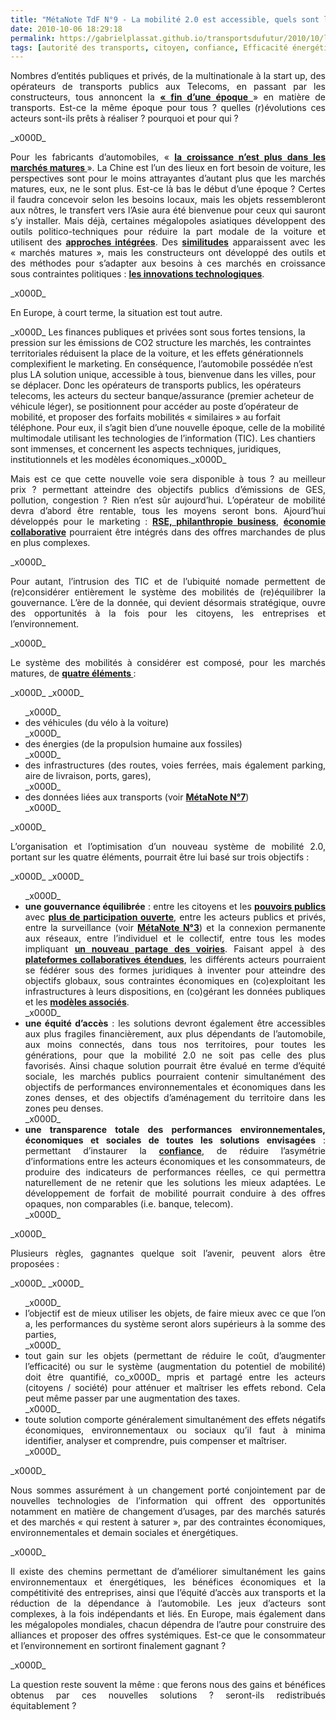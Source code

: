 ```yaml
---
title: "MétaNote TdF N°9 - La mobilité 2.0 est accessible, quels sont les risques ? Sera-t-elle « meilleure » pour tous ?"
date: 2010-10-06 18:29:18
permalink: https://gabrielplassat.github.io/transportsdufutur/2010/10/la-mobilite-20-est-accessible-quels-sont-les-risques-sera-t-elle-meilleure-pour-tous.html
tags: [autorité des transports, citoyen, confiance, Efficacité énergétique, Energie, internet, multimodes, open innovation, partage de données, partage de la voirie, Service de mobilité, transition générationnelle]
---
```


<p style="text-align: justify;">Nombres d’entités publiques et privés, de la multinationale à la start up, des opérateurs de transports publics aux Telecoms, en passant par les constructeurs, tous annoncent la <strong><a href="http://www.cdurable.info/Decisions-durables-mobilite-la-fin-d-une-epoque-magazine-management-durable,2846.html">« fin d’une époque </a></strong>» en matière de transports. Est-ce la même époque pour tous ? quelles (r)évolutions ces acteurs sont-ils prêts à réaliser ? pourquoi et pour qui ?</p>_x000D_
<p style="text-align: justify;">Pour les fabricants d’automobiles, « <strong><a href="https://gabrielplassat.github.io/transportsdufutur/wp-content/uploads/sites/6/2010/10/SRIconferenceNatixis-03-23-2010.pdf">la croissance n’est plus dans les marchés matures </a></strong>». La Chine est l’un des lieux en fort besoin de voiture, les perspectives sont pour le moins attrayantes d’autant plus que les marchés matures, eux, ne le sont plus. Est-ce là bas le début d’une époque ? Certes il faudra concevoir selon les besoins locaux, mais les objets ressembleront aux nôtres, le transfert vers l’Asie aura été bienvenue pour ceux qui sauront s’y installer. Mais déjà, certaines mégalopoles asiatiques développent des outils politico-techniques pour réduire la part modale de la voiture et utilisent des <strong><a href="http://www.arup.com/_assets/_download/8CFDEE1A-CC3E-EA1A-25FD80B2315B50FD.pdf">approches intégrées</a></strong>. Des <strong><a href="http://www.urba2000.com/club-ecomobilite-DUD/spip.php?page=presentation_1">similitudes</a></strong> apparaissent avec les « marchés matures », mais les constructeurs ont développé des outils et des méthodes pour s’adapter aux besoins à ces marchés en croissance sous contraintes politiques : <strong><a href="http://ipts.jrc.ec.europa.eu/publications/pub.cfm?id=1564">les innovations technologiques</a></strong>.</p>_x000D_
<p style="text-align: justify;">En Europe, à court terme, la situation est tout autre.</p>_x000D_
<!--more--> Les finances publiques et privées sont sous fortes tensions, la pression sur les émissions de CO2 structure les marchés, les contraintes territoriales réduisent la place de la voiture, et les effets générationnels complexifient le marketing. En conséquence, l’automobile possédée n’est plus LA solution unique, accessible à tous, bienvenue dans les villes, pour se déplacer. Donc les opérateurs de transports publics, les opérateurs telecoms, les acteurs du secteur banque/assurance (premier acheteur de véhicule léger), se positionnent pour accéder au poste d’opérateur de mobilité, et proposer des forfaits mobilités « similaires » au forfait téléphone. Pour eux, il s’agit bien d’une nouvelle époque, celle de la mobilité multimodale utilisant les technologies de l’information (TIC). Les chantiers sont immenses, et concernent les aspects techniques, juridiques, institutionnels et les modèles économiques._x000D_
<p style="text-align: justify;">Mais est ce que cette nouvelle voie sera disponible à tous ? au meilleur prix ? permettant atteindre des objectifs publics d’émissions de GES, pollution, congestion ? Rien n’est sûr aujourd’hui. L’opérateur de mobilité devra d’abord être rentable, tous les moyens seront bons. Ajourd’hui développés pour le marketing : <strong><a href="https://gabrielplassat.github.io/transportsdufutur/2010/04/metanote-tdf-5-les-entreprises.html">RSE, philanthropie business</a></strong>, <strong><a href="http://www.greenit.fr/article/outils/voiturelibcom-ou-la-prochaine-etape-du-deplacement-durable-3135">économie collaborative</a></strong> pourraient être intégrés dans des offres marchandes de plus en plus complexes.</p>_x000D_
<p style="text-align: justify;">Pour autant, l’intrusion des TIC et de l’ubiquité nomade permettent de (re)considérer entièrement le système des mobilités de (re)équilibrer la gouvernance. L’ère de la donnée, qui devient désormais stratégique, ouvre des opportunités à la fois pour les citoyens, les entreprises et l’environnement.</p>_x000D_
<p style="text-align: justify;">Le système des mobilités à considérer est composé, pour les marchés matures, de <strong><a href="https://gabrielplassat.github.io/transportsdufutur/2009/11/le-passage-de-lobjet-vehicule-aux-services-de-mobilite-une-chance.html">quatre éléments </a></strong>:</p>_x000D_
_x000D_
<ul style="text-align: justify;">_x000D_
 	<li>des véhicules (du vélo à la voiture)</li>_x000D_
 	<li>des énergies (de la propulsion humaine aux fossiles)</li>_x000D_
 	<li>des infrastructures (des routes, voies ferrées, mais également parking, aire de livraison, ports, gares),</li>_x000D_
 	<li>des données liées aux transports (voir <strong><a href="http://bit.ly/dfeNGy">MétaNote N°7</a></strong>)</li>_x000D_
</ul>_x000D_
<p style="text-align: justify;">L’organisation et l’optimisation d’un nouveau système de mobilité 2.0, portant sur les quatre éléments, pourrait être lui basé sur trois objectifs :</p>_x000D_
_x000D_
<ul style="text-align: justify;">_x000D_
 	<li><strong>une gouvernance équilibrée</strong> : entre les citoyens et les <strong><a href="http://radar.oreilly.com/2010/05/what-does-government-20-look-l.html">pouvoirs publics</a></strong> avec <strong><a href="http://www.internetactu.net/2010/10/05/donnees-publiques-linfrastructure-sociale-est-aussi-importante-que-linfrastructure-technique/">plus de participation ouverte</a></strong>, entre les acteurs publics et privés, entre la surveillance (voir <strong><a href="https://gabrielplassat.github.io/transportsdufutur/2010/03/apres-la-surveillance-la-sousveillance.html">MétaNote N°3</a></strong>) et la connexion permanente aux réseaux, entre l’individuel et le collectif, entre tous les modes impliquant <strong><a href="http://www.decitre.fr/livres/La-bataille-de-la-route.aspx/9782844461674">un nouveau partage des voiries</a></strong>. Faisant appel à des <strong><a href="https://gabrielplassat.github.io/transportsdufutur/2010/06/metanote-tdf-6-quelle-plate-forme-pour-concevoir-et-realiser-le-premier-systeme-de-mobilite-20.html">plateformes collaboratives étendues</a></strong>, les différents acteurs pourraient se fédérer sous des formes juridiques à inventer pour atteindre des objectifs globaux, sous contraintes économiques en (co)exploitant les infrastructures à leurs dispositions, en (co)gérant les données publiques et les <strong><a href="https://gabrielplassat.github.io/transportsdufutur/2010/03/metanote-tdf-2-le-marche-des-mobilites-20.html">modèles associés</a></strong>.</li>_x000D_
 	<li><strong>une équité d’accès</strong> : les solutions devront également être accessibles aux plus fragiles financièrement, aux plus dépendants de l’automobile, aux moins connectés, dans tous nos territoires, pour toutes les générations, pour que la mobilité 2.0 ne soit pas celle des plus favorisés. Ainsi chaque solution pourrait être évalué en terme d’équité sociale, les marchés publics pourraient contenir simultanément des objectifs de performances environnementales et économiques dans les zones denses, et des objectifs d’aménagement du territoire dans les zones peu denses.</li>_x000D_
 	<li><strong>une transparence totale des performances environnementales, économiques et sociales de toutes les solutions envisagées</strong> : permettant d’instaurer la <strong><a href="http://bit.ly/b1rYHM">confiance</a></strong>, de réduire l’asymétrie d’informations entre les acteurs économiques et les consommateurs, de produire des indicateurs de performances réelles, ce qui permettra naturellement de ne retenir que les solutions les mieux adaptées. Le développement de forfait de mobilité pourrait conduire à des offres opaques, non comparables (i.e. banque, telecom).</li>_x000D_
</ul>_x000D_
<p style="text-align: justify;">Plusieurs règles, gagnantes quelque soit l’avenir, peuvent alors être proposées :</p>_x000D_
_x000D_
<ul style="text-align: justify;">_x000D_
 	<li>l’objectif est de mieux utiliser les objets, de faire mieux avec ce que l’on a, les performances du système seront alors supérieurs à la somme des parties,</li>_x000D_
 	<li>tout gain sur les objets (permettant de réduire le coût, d’augmenter l’efficacité) ou sur le système (augmentation du potentiel de mobilité) doit être quantifié, co_x000D_
mpris et partagé entre les acteurs (citoyens / société) pour atténuer et maîtriser les effets rebond. Cela peut même passer par une augmentation des taxes.</li>_x000D_
 	<li>toute solution comporte généralement simultanément des effets négatifs économiques, environnementaux ou sociaux qu’il faut à minima identifier, analyser et comprendre, puis compenser et maîtriser.</li>_x000D_
</ul>_x000D_
<p style="text-align: justify;">Nous sommes assurément à un changement porté conjointement par de nouvelles technologies de l’information qui offrent des opportunités notamment en matière de changement d’usages, par des marchés saturés et des marchés « qui restent à saturer », par des contraintes économiques, environnementales et demain sociales et énergétiques.</p>_x000D_
<p style="text-align: justify;">Il existe des chemins permettant de d’améliorer simultanément les gains environnementaux et énergétiques, les bénéfices économiques et la compétitivité des entreprises, ainsi que l’équité d’accès aux transports et la réduction de la dépendance à l’automobile. Les jeux d’acteurs sont complexes, à la fois indépendants et liés. En Europe, mais également dans les mégalopoles mondiales, chacun dépendra de l’autre pour construire des alliances et proposer des offres systémiques. Est-ce que le consommateur et l’environnement en sortiront finalement gagnant ?</p>_x000D_
<p style="text-align: justify;">La question reste souvent la même : que ferons nous des gains et bénéfices obtenus par ces nouvelles solutions ? seront-ils redistribués équitablement ?</p>
